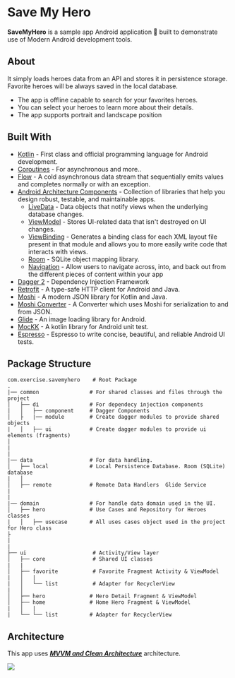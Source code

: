 # Save My Hero 

**SaveMyHero** is a sample app Android application 📱 built to demonstrate use of Modern Android development tools️. 

## About
It simply loads heroes data from an API and stores it in persistence storage. Favorite heroes will be always saved in the  local database.

- The app is offline capable to search for your favorites heroes. 
- You can select your heroes to learn more about their details.
- The app supports portrait and landscape position

## Built With 
- [Kotlin](https://kotlinlang.org/) - First class and official programming language for Android development.
- [Coroutines](https://kotlinlang.org/docs/reference/coroutines-overview.html) - For asynchronous and more..
- [Flow](https://kotlin.github.io/kotlinx.coroutines/kotlinx-coroutines-core/kotlinx.coroutines.flow/-flow/) - A cold asynchronous data stream that sequentially emits values and completes normally or with an exception.
- [Android Architecture Components](https://developer.android.com/topic/libraries/architecture) - Collection of libraries that help you design robust, testable, and maintainable apps.
  - [LiveData](https://developer.android.com/topic/libraries/architecture/livedata) - Data objects that notify views when the underlying database changes.
  - [ViewModel](https://developer.android.com/topic/libraries/architecture/viewmodel) - Stores UI-related data that isn't destroyed on UI changes. 
  - [ViewBinding](https://developer.android.com/topic/libraries/view-binding) - Generates a binding class for each XML layout file present in that module and allows you to more easily write code that interacts with views.
  - [Room](https://developer.android.com/topic/libraries/architecture/room) - SQLite object mapping library.
  - [Navigation](https://developer.android.com/guide/navigation) - Allow users to navigate across, into, and back out from the different pieces of content within your app
- [Dagger 2](https://dagger.dev/) - Dependency Injection Framework
- [Retrofit](https://square.github.io/retrofit/) - A type-safe HTTP client for Android and Java.
- [Moshi](https://github.com/square/moshi) - A modern JSON library for Kotlin and Java.
- [Moshi Converter](https://github.com/square/retrofit/tree/master/retrofit-converters/moshi) - A Converter which uses Moshi for serialization to and from JSON.
- [Glide](https://bumptech.github.io/glide/) - An image loading library for Android.
- [MocKK](https://mockk.io/) - A kotlin library for Android unit test.
- [Espresso](https://developer.android.com/training/testing/espresso) - Espresso to write concise, beautiful, and reliable Android UI tests.

## Package Structure


    com.exercise.savemyhero    # Root Package
    .
    |── common                # For shared classes and files through the project
    │   ├── di                # For dependecy injection components
    |   │   ├── component     # Dagger Components
    │   ├   |── module        # Create dagger modules to provide shared objects   
    |   │   ├── ui            # Create dagger modules to provide ui elements (fragments) 
    │   
    |
    |
    |── data                  # For data handling.
    │   ├── local             # Local Persistence Database. Room (SQLite) database
    |   │    
    │   ├── remote            # Remote Data Handlers  Glide Service   
    |    
    | 
    |── domain                # For handle data domain used in the UI.
    │   ├── hero              # Use Cases and Repository for Heroes classes
    |   │   ├── usecase       # All uses cases object used in the project for Hero class 
    ├
    |
    |
    ├── ui                     # Activity/View layer
    │   ├── core               # Shared UI classes 
    |   |
    │   ├── favorite           # Favorite Fragment Activity & ViewModel
    |   │   |
    |   │   └── list           # Adapter for RecyclerView  
    |   │            
    │   ├── hero              # Hero Detail Fragment & ViewModel    
    │   ├── home              # Home Hero Fragment & ViewModel
    |   │   |
    |   └── └── list          # Adapter for RecyclerView  
    



## Architecture
This app uses [***MVVM and Clean Architecture***](https://developer.android.com/jetpack/docs/guide#recommended-app-arch) architecture.

![](https://miro.medium.com/max/1200/1*XxYlayLVyJ7SkwrqOTt10w.png)

